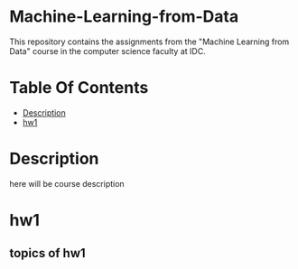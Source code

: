 # Machine-Learning-from-Data
This repository contains the assignments from the "Machine Learning from Data" course in the computer science faculty at IDC.
# Table Of Contents
-  [Description](#Description)
-  [hw1](#hw1)
# Description
here will be course description
# hw1
## topics of hw1
